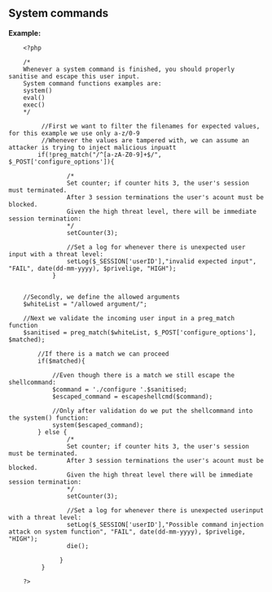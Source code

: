 
System commands
-------

**Example:**



	    <?php

		/*
		Whenever a system command is finished, you should properly sanitise and escape this user input.
		System command functions examples are:
		system()
		eval()
		exec()
		*/

			 //First we want to filter the filenames for expected values, for this example we use only a-z/0-9
			 //Whenever the values are tampered with, we can assume an attacker is trying to inject malicious inpuatt
			if(!preg_match("/^[a-zA-Z0-9]+$/", $_POST['configure_options']){

					/*
					Set counter; if counter hits 3, the user's session must terminated.
					After 3 session terminations the user's acount must be blocked.
					Given the high threat level, there will be immediate session termination:
					*/
					setCounter(3);
			
					//Set a log for whenever there is unexpected user input with a threat level:
					setLog($_SESSION['userID'],"invalid expected input", "FAIL", date(dd-mm-yyyy), $privelige, "HIGH");
				}
	 

		//Secondly, we define the allowed arguments
		$whiteList = "/allowed argument/";

		//Next we validate the incoming user input in a preg_match function
		$sanitised = preg_match($whiteList, $_POST['configure_options'], $matched);

			//If there is a match we can proceed 
			if($matched){

				//Even though there is a match we still escape the shellcommand:
				$command = './configure '.$sanitised;
				$escaped_command = escapeshellcmd($command); 
		
				//Only after validation do we put the shellcommand into the system() function:
				system($escaped_command); 
			} else {		
					/*
					Set counter; if counter hits 3, the user's session must be terminated.
					After 3 session terminations the user's acount must be blocked.
					Given the high threat level there will be immediate session termination:
					*/
					setCounter(3);
			
					//Set a log for whenever there is unexpected userinput with a threat level:
					setLog($_SESSION['userID'],"Possible command injection attack on system function", "FAIL", date(dd-mm-yyyy), $privelige, "HIGH");        
					die(); 
			
				  }
			 }

		?>


		
